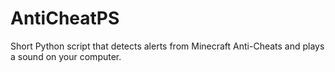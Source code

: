 # AntiCheatPS
Short Python script that detects alerts from Minecraft Anti-Cheats and plays a sound on your computer.
